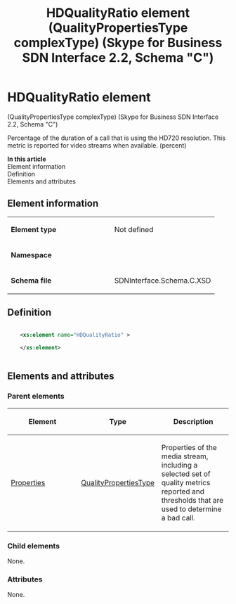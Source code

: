 ﻿---
title: HDQualityRatio element (QualityPropertiesType complexType) (Skype for Business SDN Interface 2.2, Schema "C")
TOCTitle: HDQualityRatio element
ms:assetid: 3b7948f9-7b30-7844-2421-a7ad70374709
ms:mtpsurl: https://msdn.microsoft.com/en-us/library/Mt404769(v=office.16)
ms:contentKeyID: 68250678
ms.date: 08/24/2015
mtps_version: v=office.16
dev_langs:
- xml
---

# HDQualityRatio element 

(QualityPropertiesType complexType) (Skype for Business SDN Interface 2.2, Schema \"C\")

Percentage of the duration of a call that is using the HD720 resolution. This metric is reported for video streams when available. (percent)

**In this article**  
Element information  
Definition  
Elements and attributes  

## Element information

<table>
<colgroup>
<col style="width: 50%" />
<col style="width: 50%" />
</colgroup>
<tbody>
<tr class="odd">
<td><p><strong>Element type</strong></p></td>
<td><p>Not defined</p></td>
</tr>
<tr class="even">
<td><p><strong>Namespace</strong></p></td>
<td><p></p></td>
</tr>
<tr class="odd">
<td><p><strong>Schema file</strong></p></td>
<td><p>SDNInterface.Schema.C.XSD</p></td>
</tr>
</tbody>
</table>


## Definition

```xml

    <xs:element name="HDQualityRatio" >
    
    </xs:element>
  
```

## Elements and attributes

### Parent elements

<table>
<colgroup>
<col style="width: 33%" />
<col style="width: 33%" />
<col style="width: 33%" />
</colgroup>
<thead>
<tr class="header">
<th><p>Element</p></th>
<th><p>Type</p></th>
<th><p>Description</p></th>
</tr>
</thead>
<tbody>
<tr class="odd">
<td><p><a href="properties-element-qualitytype-complextype-skype-for-business-sdn-interface-2-2-schema-c.md">Properties</a></p></td>
<td><p><a href="qualitypropertiestype-complextype-skype-for-business-sdn-interface-2-2-schema-c.md">QualityPropertiesType</a></p></td>
<td><p>Properties of the media stream, including a selected set of quality metrics reported and thresholds that are used to determine a bad call.</p></td>
</tr>
</tbody>
</table>


### Child elements

None.

### Attributes

None.

